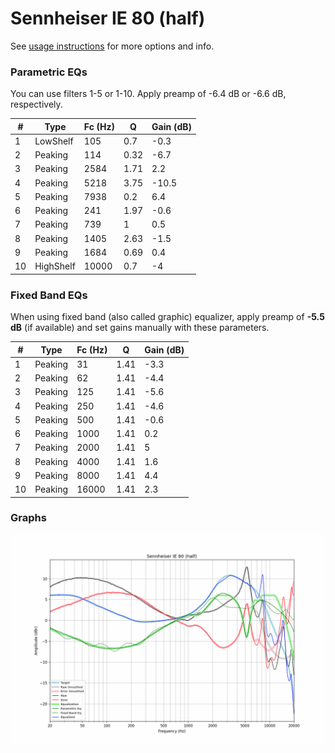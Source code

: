 # Sennheiser IE 80 (half)
See [usage instructions](https://github.com/jaakkopasanen/AutoEq#usage) for more options and info.

### Parametric EQs
You can use filters 1-5 or 1-10. Apply preamp of -6.4 dB or -6.6 dB, respectively.

|   # | Type      |   Fc (Hz) |    Q |   Gain (dB) |
|-----|-----------|-----------|------|-------------|
|   1 | LowShelf  |       105 | 0.7  |        -0.3 |
|   2 | Peaking   |       114 | 0.32 |        -6.7 |
|   3 | Peaking   |      2584 | 1.71 |         2.2 |
|   4 | Peaking   |      5218 | 3.75 |       -10.5 |
|   5 | Peaking   |      7938 | 0.2  |         6.4 |
|   6 | Peaking   |       241 | 1.97 |        -0.6 |
|   7 | Peaking   |       739 | 1    |         0.5 |
|   8 | Peaking   |      1405 | 2.63 |        -1.5 |
|   9 | Peaking   |      1684 | 0.69 |         0.4 |
|  10 | HighShelf |     10000 | 0.7  |        -4   |

### Fixed Band EQs
When using fixed band (also called graphic) equalizer, apply preamp of **-5.5 dB** (if available) and set gains manually with these parameters.

|   # | Type    |   Fc (Hz) |    Q |   Gain (dB) |
|-----|---------|-----------|------|-------------|
|   1 | Peaking |        31 | 1.41 |        -3.3 |
|   2 | Peaking |        62 | 1.41 |        -4.4 |
|   3 | Peaking |       125 | 1.41 |        -5.6 |
|   4 | Peaking |       250 | 1.41 |        -4.6 |
|   5 | Peaking |       500 | 1.41 |        -0.6 |
|   6 | Peaking |      1000 | 1.41 |         0.2 |
|   7 | Peaking |      2000 | 1.41 |         5   |
|   8 | Peaking |      4000 | 1.41 |         1.6 |
|   9 | Peaking |      8000 | 1.41 |         4.4 |
|  10 | Peaking |     16000 | 1.41 |         2.3 |

### Graphs
![](./Sennheiser%20IE%2080%20(half).png)
